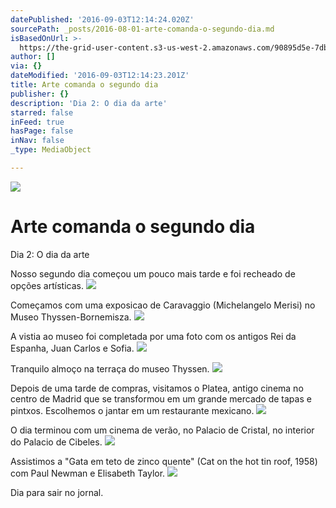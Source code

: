 ```yaml
---
datePublished: '2016-09-03T12:14:24.020Z'
sourcePath: _posts/2016-08-01-arte-comanda-o-segundo-dia.md
isBasedOnUrl: >-
  https://the-grid-user-content.s3-us-west-2.amazonaws.com/90895d5e-7db5-4999-b86d-c58f34577ac4.jpg
author: []
via: {}
dateModified: '2016-09-03T12:14:23.201Z'
title: Arte comanda o segundo dia
publisher: {}
description: 'Dia 2: O dia da arte'
starred: false
inFeed: true
hasPage: false
inNav: false
_type: MediaObject

---
```

![](https://the-grid-user-content.s3-us-west-2.amazonaws.com/af413bb2-59a4-4bbd-80cf-6668e76ac3f4.jpg)

# Arte comanda o segundo dia

Dia 2: O dia da arte

Nosso segundo dia começou um pouco mais tarde e foi recheado de opções artísticas.
![](https://the-grid-user-content.s3-us-west-2.amazonaws.com/90895d5e-7db5-4999-b86d-c58f34577ac4.jpg)

Começamos com uma exposicao de Caravaggio (Michelangelo Merisi) no Museo Thyssen-Bornemisza.
![](https://the-grid-user-content.s3-us-west-2.amazonaws.com/cd443166-ceb9-4be9-9cd4-738acdd949a5.jpg)

A vistia ao museo foi completada por uma foto com os antigos Rei da Espanha, Juan Carlos e Sofia.
![](https://the-grid-user-content.s3-us-west-2.amazonaws.com/4605e097-4f11-4bcf-bdcd-d3426f60bba7.jpg)

Tranquilo almoço na terraça do museo Thyssen.
![](https://the-grid-user-content.s3-us-west-2.amazonaws.com/42152145-1646-471f-9528-f1fad9a68695.jpg)

Depois de uma tarde de compras, visitamos o Platea, antigo cinema no centro de Madrid que se transformou em um grande mercado de tapas e pintxos. Escolhemos o jantar em um restaurante mexicano.
![](https://the-grid-user-content.s3-us-west-2.amazonaws.com/8cab260d-1bcd-497c-9fc9-14b73442dc97.jpg)

O dia terminou com um cinema de verão, no Palacio de Cristal, no interior do Palacio de Cibeles.
![](https://s3-us-west-2.amazonaws.com/the-grid-img/p/508980ef7b0d1ec2ca62abc9b25d1071b9266e5f.jpg)

Assistimos a "Gata em teto de zinco quente" (Cat on the hot tin roof, 1958) com Paul Newman e Elisabeth Taylor.
![](https://s3-us-west-2.amazonaws.com/the-grid-img/p/6fbb3f0f8415b797057b3d2ab60d8028416ce866.jpg)

Dia para sair no jornal.